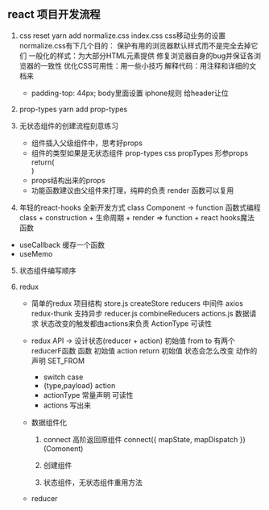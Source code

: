 ## react 项目开发流程
1. css reset
   yarn add normalize.css
   index.css css移动业务的设置
   normalize.css有下几个目的：
    保护有用的浏览器默认样式而不是完全去掉它们
    一般化的样式：为大部分HTML元素提供
    修复浏览器自身的bug并保证各浏览器的一致性
    优化CSS可用性：用一些小技巧
    解释代码：用注释和详细的文档来

   - padding-top: 44px; 
     body里面设置 iphone规则 给header让位
2. prop-types
  yarn add prop-types

3. 无状态组件的创建流程刻意练习
   - 组件插入父级组件中，思考好props
   - 组件的类型如果是无状态组件
     prop-types css propTypes
     形参props
     return(<div></div>)
   - props结构出来的props
   - 功能函数建议由父组件来打理，纯粹的负责 render
     函数可以复用

4. 年轻的react-hooks 全新开发方式
  class Component -> function
  函数式编程
  class + construction + 生命周期 + render => function + react hooks魔法函数
  - useCallback 缓存一个函数
  - useMemo 

5. 状态组件编写顺序

6. redux 
   - 简单的redux 项目结构
     store.js  createStore reducers 
        中间件 axios redux-thunk 支持异步
     reducer.js  combineReducers
     actions.js  数据请求  状态改变的触发都由actions来负责
        ActionType 可读性

   - redux API  -> 设计状态(reducer + action)
      初始值 from to  有两个reducerF函数
      函数 初始值 action return 初始值
      状态会怎么改变 动作的声明 SET_FROM 
      - switch case
      - {type,payload} action
      - actionType 常量声明 可读性
      - actions 写出来

   - 数据组件化
     1. connect 高阶返回原组件
        connect({
          mapState,
          mapDispatch
        })(Comonent)

      2. 创建组件
      3. 状态组件，无状态组件重用方法

   - reducer